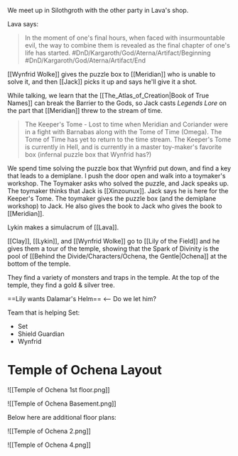We meet up in Silothgroth with the other party in Lava's shop. 

Lava says:
> In the moment of one's final hours, when faced with insurmountable evil, the way to combine them is revealed as the final chapter of one's life has started. #DnD/Kargaroth/God/Aterna/Artifact/Beginning #DnD/Kargaroth/God/Aterna/Artifact/End 

[[Wynfrid Wolke]] gives the puzzle box to [[Meridian]] who is unable to solve it, and then [[Jack]] picks it up and says he'll give it a shot.   

While talking, we learn that the [[The_Atlas_of_Creation|Book of True Names]] can break the Barrier to the Gods, so Jack casts _Legends Lore_ on the part that [[Meridian]] threw to the stream of time. 

> The Keeper's Tome - Lost to time when Meridian and Coriander were in a fight with Barnabas along with the Tome of Time (Omega). The Tome of Time has yet to return to the time stream. The Keeper's Tome is currently in Hell, and is currently in a master toy-maker's favorite box (infernal puzzle box that Wynfrid has?)

We spend time solving the puzzle box that Wynfrid put down, and find a key that leads to a demiplane. I push the door open and walk into a toymaker's workshop. The Toymaker asks who solved the puzzle, and Jack speaks up. The toymaker thinks that Jack is [[Xinzounux]]. Jack says he is here for the Keeper's Tome. The toymaker gives the puzzle box (and the demiplane workshop) to Jack. He also gives the book to Jack who gives the book to [[Meridian]]. 

Lykin makes a simulacrum of [[Lava]]. 

[[Clay]], [[Lykin]], and [[Wynfrid Wolke]] go to [[Lily of the Field]] and he gives them a tour of the temple, showing that the Spark of Divinity is the pool of [[Behind the Divide/Characters/Ochena, the Gentle|Ochena]] at the bottom of the temple. 

They find a variety of monsters and traps in the temple. At the top of the temple, they find a gold & silver tree. 

==Lily wants Dalamar's Helm== <-- Do we let him?

Team that is helping Set:
- Set
- Shield Guardian
- Wynfrid

# Temple of Ochena Layout

![[Temple of Ochena 1st floor.png]]

![[Temple of Ochena Basement.png]]

Below here are additional floor plans:

![[Temple of Ochena 2.png]]

![[Temple of Ochena 4.png]]